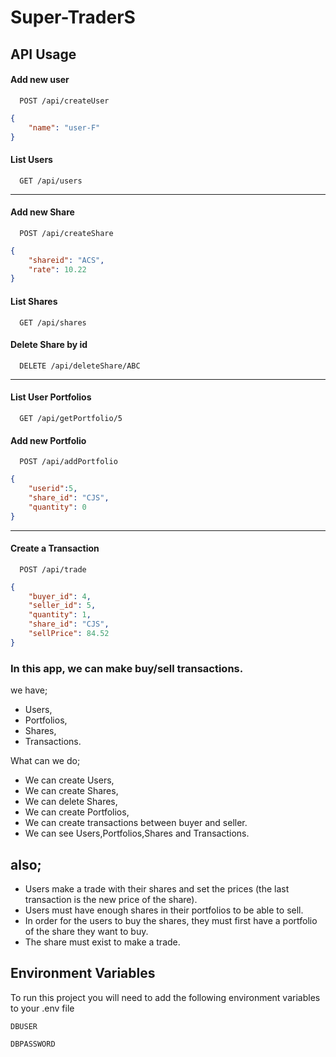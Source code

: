 # Super-TraderS

## API Usage

#### Add new user

```http
  POST /api/createUser
```
```json
{
    "name": "user-F"
}
```

#### List Users

```http
  GET /api/users
```
---

#### Add new Share

```http
  POST /api/createShare
```
```json
{
    "shareid": "ACS",
    "rate": 10.22
}
```
#### List Shares

```http
  GET /api/shares
```

#### Delete Share by id

```http
  DELETE /api/deleteShare/ABC
```

---
#### List User Portfolios

```http
  GET /api/getPortfolio/5
```

#### Add new Portfolio
```http
  POST /api/addPortfolio
```
```json
{
    "userid":5,
    "share_id": "CJS",
    "quantity": 0
}
```

---
#### Create a Transaction

```http
  POST /api/trade
```
```json
{
    "buyer_id": 4,
    "seller_id": 5,
    "quantity": 1,
    "share_id": "CJS",
    "sellPrice": 84.52
}
```

### In this app, we can make buy/sell transactions.

we have;
- Users,
- Portfolios,
- Shares,
- Transactions.

What can we do;
- We can create Users,
- We can create Shares,
- We can delete Shares,
- We can create Portfolios,
- We can create transactions between buyer and seller.
- We can see Users,Portfolios,Shares and Transactions.

## also;

- Users make a trade with their shares and set the prices (the last transaction is the new price of the share).
- Users must have enough shares in their portfolios to be able to sell.
- In order for the users to buy the shares, they must first have a portfolio of the share they want to buy.
- The share must exist to make a trade.

## Environment Variables

To run this project you will need to add the following environment variables to your .env file

`DBUSER`

`DBPASSWORD`


